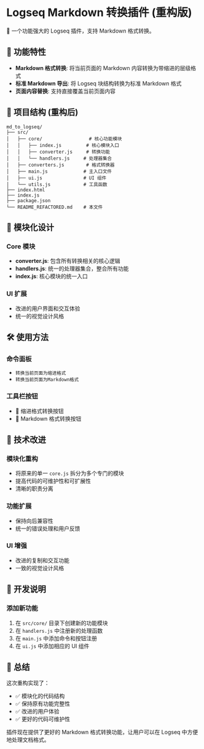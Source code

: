 # Logseq Markdown 转换插件 (重构版)

📝 一个功能强大的 Logseq 插件，支持 Markdown 格式转换。

## 🚀 功能特性

- **Markdown 格式转换**: 将当前页面的 Markdown 内容转换为带缩进的层级格式
- **标准 Markdown 导出**: 将 Logseq 块结构转换为标准 Markdown 格式
- **页面内容替换**: 支持直接覆盖当前页面内容

## 📁 项目结构 (重构后)

```
md_to_logseq/
├── src/
│   ├── core/                 # 核心功能模块
│   │   ├── index.js         # 核心模块入口
│   │   ├── converter.js     # 转换功能
│   │   └── handlers.js     # 处理器集合
│   ├── converters.js        # 格式转换器
│   ├── main.js             # 主入口文件
│   ├── ui.js               # UI 组件
│   └── utils.js            # 工具函数
├── index.html
├── index.js
├── package.json
└── README_REFACTORED.md    # 本文件
```

## 🎯 模块化设计

### Core 模块
- **converter.js**: 包含所有转换相关的核心逻辑
- **handlers.js**: 统一的处理器集合，整合所有功能
- **index.js**: 核心模块的统一入口

### UI 扩展
- 改进的用户界面和交互体验
- 统一的视觉设计风格

## 🛠️ 使用方法

### 命令面板
- `转换当前页面为缩进格式`
- `转换当前页面为Markdown格式`

### 工具栏按钮
- 📝 缩进格式转换按钮
- 📄 Markdown 格式转换按钮



## 🔧 技术改进

### 模块化重构
- 将原来的单一 `core.js` 拆分为多个专门的模块
- 提高代码的可维护性和可扩展性
- 清晰的职责分离

### 功能扩展
- 保持向后兼容性
- 统一的错误处理和用户反馈

### UI 增强
- 改进的复制和交互功能
- 一致的视觉设计风格

## 📝 开发说明

### 添加新功能
1. 在 `src/core/` 目录下创建新的功能模块
2. 在 `handlers.js` 中注册新的处理函数
3. 在 `main.js` 中添加命令和按钮注册
4. 在 `ui.js` 中添加相应的 UI 组件

## 🎉 总结

这次重构实现了：
- ✅ 模块化的代码结构
- ✅ 保持原有功能完整性
- ✅ 改进的用户体验
- ✅ 更好的代码可维护性

插件现在提供了更好的 Markdown 格式转换功能，让用户可以在 Logseq 中方便地处理文档格式。